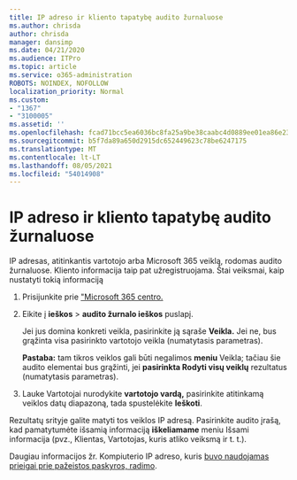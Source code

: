 ```yaml
---
title: IP adreso ir kliento tapatybę audito žurnaluose
ms.author: chrisda
author: chrisda
manager: dansimp
ms.date: 04/21/2020
ms.audience: ITPro
ms.topic: article
ms.service: o365-administration
ROBOTS: NOINDEX, NOFOLLOW
localization_priority: Normal
ms.custom:
- "1367"
- "3100005"
ms.assetid: ''
ms.openlocfilehash: fcad71bcc5ea6036bc8fa25a9be38caabc4d0889ee01ea86e23065333d5fce0a
ms.sourcegitcommit: b5f7da89a650d2915dc652449623c78be6247175
ms.translationtype: MT
ms.contentlocale: lt-LT
ms.lasthandoff: 08/05/2021
ms.locfileid: "54014908"
---
```

# <a name="identify-ip-address-and-client-in-audit-logs"></a>IP adreso ir kliento tapatybę audito žurnaluose

IP adresas, atitinkantis vartotojo arba Microsoft 365 veiklą, rodomas audito žurnaluose. Kliento informacija taip pat užregistruojama. Štai veiksmai, kaip nustatyti tokią informaciją

1. Prisijunkite prie ["Microsoft 365 centro.](https://protection.office.com/)

2. Eikite į **ieškos**  >  **audito žurnalo ieškos** puslapį.

   Jei jus domina konkreti veikla, pasirinkite ją sąraše **Veikla.** Jei ne, bus grąžinta visa pasirinkto vartotojo veikla (numatytasis parametras).

   **Pastaba:** tam tikros veiklos gali būti negalimos **meniu** Veikla; tačiau šie audito elementai bus grąžinti, jei **pasirinkta Rodyti visų veiklų** rezultatus (numatytasis parametras).

3. Lauke Vartotojai nurodykite **vartotojo vardą,** pasirinkite atitinkamą veiklos datų diapazoną, tada spustelėkite **Ieškoti**.

Rezultatų srityje galite matyti tos veiklos IP adresą. Pasirinkite audito įrašą, kad pamatytumėte išsamią informaciją **iškeliamame** meniu Išsami informacija (pvz., Klientas, Vartotojas, kuris atliko veiksmą ir t. t.).

Daugiau informacijos žr. Kompiuterio IP adreso, kuris [buvo naudojamas prieigai prie pažeistos paskyros, radimo](/microsoft-365/compliance/auditing-troubleshooting-scenarios#find-the-ip-address-of-the-computer-used-to-access-a-compromised-account).
